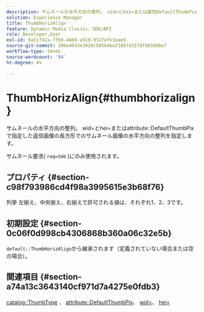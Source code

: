 ```yaml
---
description: サムネールの水平方向の整列。 wid=とhei=または属性DefaultThumbPixで指定された返信画像の長方形でのサムネール画像の水平方向の整列を指定します。
solution: Experience Manager
title: ThumbHorizAlign
feature: Dynamic Media Classic、SDK/API
role: Developer,User
exl-id: 9a51f92a-ffb9-4460-a910-9f2fefe3eae5
source-git-commit: 206e4643e3926cb85b4be2189743578f88180be7
workflow-type: tm+mt
source-wordcount: '94'
ht-degree: 4%

---
```


# ThumbHorizAlign{#thumbhorizalign}

サムネールの水平方向の整列。 wid=とhei=またはattribute::DefaultThumbPixで指定した返信画像の長方形でのサムネール画像の水平方向の整列を指定します。

サムネール要求( `req=tmb` )にのみ使用されます。

## プロパティ {#section-c98f793986cd4f98a3995615e3b68f76}

列挙 左揃え、中央揃え、右揃えで許可される値は、それぞれ1、2、3です。

## 初期設定 {#section-0c06f0d998cb4306868b360a06c32e5b}

`default::ThumbHorizAlign`から継承されます（定義されていない場合または空の場合）。

## 関連項目 {#section-a74a13c3643140cf971d7a4275e0fdb3}

[catalog::ThumbType](../../../../../is-api/image-catalog/image-serving-api-ref/c-image-catalog-reference/c-image-svg-data-reference/c-image-data-reference/r-thumbtype-cat.md#reference-41149ddffc8749cba2f8d9c8e2611e03) 、 [attribute::DefaultThumbPix](../../../../../is-api/image-catalog/image-serving-api-ref/c-image-catalog-reference/c-attributes-reference/r-defaultthumbpix.md#reference-cf52bb74bed2466e8bc8adb0cacd6141)、 [wid=](../../../../../is-api/http-ref/image-serving-api-ref/c-http-protocol-reference/c-command-reference/r-is-http-wid.md#reference-bfeadcb67bf4485f851eb21345527e47)、 [hei=](../../../../../is-api/http-ref/image-serving-api-ref/c-http-protocol-reference/c-command-reference/r-is-http-hei.md#reference-6d6f556ccc0e4b98a815e8a5c1944a96)

